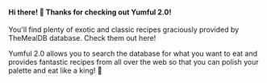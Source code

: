 #### Hi there! 👋 Thanks for checking out Yumful 2.0!

You'll find plenty of exotic and classic recipes graciously provided by TheMealDB database. Check them out here!

Yumful 2.0 allows you to search the database for what you want to eat and provides fantastic recipes from all over the web so that you can polish your palette and eat like a king! 👑
